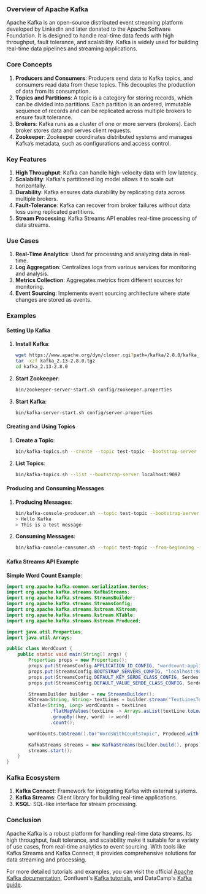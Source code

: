 ### Overview of Apache Kafka

Apache Kafka is an open-source distributed event streaming platform developed by LinkedIn and later donated to the Apache Software Foundation. It is designed to handle real-time data feeds with high throughput, fault tolerance, and scalability. Kafka is widely used for building real-time data pipelines and streaming applications.

### Core Concepts

1. **Producers and Consumers**: Producers send data to Kafka topics, and consumers read data from these topics. This decouples the production of data from its consumption.
2. **Topics and Partitions**: A topic is a category for storing records, which can be divided into partitions. Each partition is an ordered, immutable sequence of records and can be replicated across multiple brokers to ensure fault tolerance.
3. **Brokers**: Kafka runs as a cluster of one or more servers (brokers). Each broker stores data and serves client requests.
4. **Zookeeper**: Zookeeper coordinates distributed systems and manages Kafka’s metadata, such as configurations and access control.

### Key Features

1. **High Throughput**: Kafka can handle high-velocity data with low latency.
2. **Scalability**: Kafka's partitioned log model allows it to scale out horizontally.
3. **Durability**: Kafka ensures data durability by replicating data across multiple brokers.
4. **Fault-Tolerance**: Kafka can recover from broker failures without data loss using replicated partitions.
5. **Stream Processing**: Kafka Streams API enables real-time processing of data streams.

### Use Cases

1. **Real-Time Analytics**: Used for processing and analyzing data in real-time.
2. **Log Aggregation**: Centralizes logs from various services for monitoring and analysis.
3. **Metrics Collection**: Aggregates metrics from different sources for monitoring.
4. **Event Sourcing**: Implements event sourcing architecture where state changes are stored as events.

### Examples

#### Setting Up Kafka

1. **Install Kafka**:
    ```bash
    wget https://www.apache.org/dyn/closer.cgi?path=/kafka/2.8.0/kafka_2.13-2.8.0.tgz
    tar -xzf kafka_2.13-2.8.0.tgz
    cd kafka_2.13-2.8.0
    ```

2. **Start Zookeeper**:
    ```bash
    bin/zookeeper-server-start.sh config/zookeeper.properties
    ```

3. **Start Kafka**:
    ```bash
    bin/kafka-server-start.sh config/server.properties
    ```

#### Creating and Using Topics

1. **Create a Topic**:
    ```bash
    bin/kafka-topics.sh --create --topic test-topic --bootstrap-server localhost:9092 --partitions 3 --replication-factor 1
    ```

2. **List Topics**:
    ```bash
    bin/kafka-topics.sh --list --bootstrap-server localhost:9092
    ```

#### Producing and Consuming Messages

1. **Producing Messages**:
    ```bash
    bin/kafka-console-producer.sh --topic test-topic --bootstrap-server localhost:9092
    > Hello Kafka
    > This is a test message
    ```

2. **Consuming Messages**:
    ```bash
    bin/kafka-console-consumer.sh --topic test-topic --from-beginning --bootstrap-server localhost:9092
    ```

#### Kafka Streams API Example

**Simple Word Count Example**:
```java
import org.apache.kafka.common.serialization.Serdes;
import org.apache.kafka.streams.KafkaStreams;
import org.apache.kafka.streams.StreamsBuilder;
import org.apache.kafka.streams.StreamsConfig;
import org.apache.kafka.streams.kstream.KStream;
import org.apache.kafka.streams.kstream.KTable;
import org.apache.kafka.streams.kstream.Produced;

import java.util.Properties;
import java.util.Arrays;

public class WordCount {
    public static void main(String[] args) {
        Properties props = new Properties();
        props.put(StreamsConfig.APPLICATION_ID_CONFIG, "wordcount-application");
        props.put(StreamsConfig.BOOTSTRAP_SERVERS_CONFIG, "localhost:9092");
        props.put(StreamsConfig.DEFAULT_KEY_SERDE_CLASS_CONFIG, Serdes.String().getClass().getName());
        props.put(StreamsConfig.DEFAULT_VALUE_SERDE_CLASS_CONFIG, Serdes.String().getClass().getName());

        StreamsBuilder builder = new StreamsBuilder();
        KStream<String, String> textLines = builder.stream("TextLinesTopic");
        KTable<String, Long> wordCounts = textLines
                .flatMapValues(textLine -> Arrays.asList(textLine.toLowerCase().split("\\W+")))
                .groupBy((key, word) -> word)
                .count();

        wordCounts.toStream().to("WordsWithCountsTopic", Produced.with(Serdes.String(), Serdes.Long()));

        KafkaStreams streams = new KafkaStreams(builder.build(), props);
        streams.start();
    }
}
```

### Kafka Ecosystem

1. **Kafka Connect**: Framework for integrating Kafka with external systems.
2. **Kafka Streams**: Client library for building real-time applications.
3. **KSQL**: SQL-like interface for stream processing.

### Conclusion

Apache Kafka is a robust platform for handling real-time data streams. Its high throughput, fault tolerance, and scalability make it suitable for a variety of use cases, from real-time analytics to event sourcing. With tools like Kafka Streams and Kafka Connect, it provides comprehensive solutions for data streaming and processing.

For more detailed tutorials and examples, you can visit the official [Apache Kafka documentation](https://kafka.apache.org/intro), Confluent's [Kafka tutorials](https://developer.confluent.io), and DataCamp's [Kafka guide](https://www.datacamp.com).